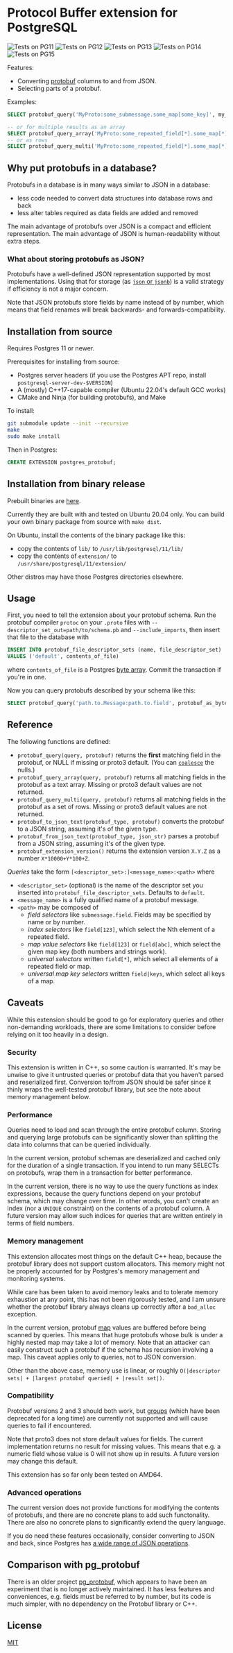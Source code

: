 # Protocol Buffer extension for PostgreSQL

![Tests on PG11](https://github.com/mpartel/postgres-protobuf/workflows/Tests%20on%20PG11/badge.svg)
![Tests on PG12](https://github.com/mpartel/postgres-protobuf/workflows/Tests%20on%20PG12/badge.svg)
![Tests on PG13](https://github.com/mpartel/postgres-protobuf/workflows/Tests%20on%20PG13/badge.svg)
![Tests on PG14](https://github.com/mpartel/postgres-protobuf/workflows/Tests%20on%20PG14/badge.svg)
![Tests on PG15](https://github.com/mpartel/postgres-protobuf/workflows/Tests%20on%20PG15/badge.svg)

Features:

- Converting [protobuf](https://developers.google.com/protocol-buffers/) columns to and from JSON.
- Selecting parts of a protobuf.

Examples:

```sql
SELECT protobuf_query('MyProto:some_submessage.some_map[some_key]', my_proto_column) FROM ...;

-- or for multiple results as an array
SELECT protobuf_query_array('MyProto:some_repeated_field[*].some_map[*].some_field', my_proto_column) FROM ...;
-- or as rows
SELECT protobuf_query_multi('MyProto:some_repeated_field[*].some_map[*].some_field', my_proto_column) FROM ...;
```

## Why put protobufs in a database?

Protobufs in a database is in many ways similar to JSON in a database:
- less code needed to convert data structures into database rows and back
- less alter tables required as data fields are added and removed

The main advantage of protobufs over JSON is a compact and efficient representation.
The main advantage of JSON is human-readability without extra steps.

### What about storing protobufs as JSON?

Protobufs have a well-defined JSON representation supported by most implementations.
Using that for storage (as [`json` or `jsonb`](https://www.postgresql.org/docs/current/datatype-json.html))
is a valid strategy if efficiency is not a major concern.

Note that JSON protobufs store fields by name instead of by number,
which means that field renames will break backwards- and forwards-compatibility.

## Installation from source

Requires Postgres 11 or newer.

Prerequisites for installing from source:

- Postgres server headers (if you use the Postgres APT repo, install `postgresql-server-dev-$VERSION`)
- A (mostly) C++17-capable compiler (Ubuntu 22.04's default GCC works)
- CMake and Ninja (for building protobufs), and Make

To install:

```bash
git submodule update --init --recursive
make
sudo make install
```

Then in Postgres:

```sql
CREATE EXTENSION postgres_protobuf;
```

## Installation from binary release

Prebuilt binaries are [here](https://github.com/mpartel/postgres-protobuf/releases).

Currently they are built with and tested on Ubuntu 20.04 only.
You can build your own binary package from source with `make dist`.

On Ubuntu, install the contents of the binary package like this:
- copy the contents of `lib/` to `/usr/lib/postgresql/11/lib/`
- copy the contents of `extension/` to `/usr/share/postgresql/11/extension/`

Other distros may have those Postgres directories elsewhere.

## Usage

First, you need to tell the extension about your protobuf schema.
Run the protobuf compiler `protoc` on your `.proto` files with
`--descriptor_set_out=path/to/schema.pb` and `--include_imports`,
then insert that file to the database with

```sql
INSERT INTO protobuf_file_descriptor_sets (name, file_descriptor_set)
VALUES ('default', contents_of_file)
```

where `contents_of_file` is a Postgres [byte array](https://www.postgresql.org/docs/current/datatype-binary.html).
Commit the transaction if you're in one.

Now you can query protobufs described by your schema like this:

```sql
SELECT protobuf_query('path.to.Message:path.to.field', protobuf_as_byte_array) AS result;
```

## Reference

The following functions are defined:

- `protobuf_query(query, protobuf)` returns the **first** matching field in the protobuf, or NULL if missing or proto3 default. (You can [`coalesce`](https://www.postgresql.org/docs/13/functions-conditional.html#FUNCTIONS-COALESCE-NVL-IFNULL) the nulls.)
- `protobuf_query_array(query, protobuf)` returns all matching fields in the protobuf as a text array. Missing or proto3 default values are not returned.
- `protobuf_query_multi(query, protobuf)` returns all matching fields in the protobuf as a set of rows. Missing or proto3 default values are not returned.
- `protobuf_to_json_text(protobuf_type, protobuf)` converts the protobuf to a JSON string, assuming it's of the given type.
- `protobuf_from_json_text(protobuf_type, json_str)` parses a protobuf from a JSON string, assuming it's of the given type.
- `protobuf_extension_version()` returns the extension version `X.Y.Z` as a number `X*10000+Y*100+Z`.

*Queries* take the form `[<descriptor_set>:]<message_name>:<path>`
where

- `<descriptor_set>` (optional) is the name of the descriptor set you inserted into `protobuf_file_descriptor_sets`. Defaults to `default`.
- `<message_name>` is a fully qualified name of a protobuf message.
- `<path>` may be composed of
    - *field selectors* like `submessage.field`. Fields may be specified by name or by number.
    - *index selectors* like `field[123]`, which select the Nth element of a repeated field.
    - *map value selectors* like `field[123]` or `field[abc]`, which select the given map key (both numbers and strings work).
    - *universal selectors* written `field[*]`, which select all elements of a repeated field or map.
    - *universal map key selectors* written `field|keys`, which select all keys of a map.

## Caveats

While this extension should be good to go for exploratory queries and
other non-demanding workloads, there are some limitations to consider
before relying on it too heavily in a design.

### Security

This extension is written in C++, so some caution is warranted.
It's may be unwise to give it untrusted queries or protobuf data that you haven't
parsed and reserialized first. Conversion to/from JSON should be safer since it
thinly wraps the well-tested protobuf library, but see the note about memory management below.

### Performance

Queries need to load and scan through the entire protobuf column. Storing and
querying large protobufs can be significantly slower than splitting the data into columns
that can be queried individually.

In the current version, protobuf schemas are deserialized and cached only for the duration of a single transaction.
If you intend to run many SELECTs on protobufs, wrap them in a transaction for better performance.

In the current version, there is no way to use the query functions as index expressions,
because the query functions depend on your protobuf schema, which may change over time.
In other words, you can't create an index (nor a `UNIQUE` constraint) on the contents of a protobuf column.
A future version may allow such indices for queries that are written entirely in terms of field numbers.

### Memory management

This extension allocates most things on the default C++ heap,
because the protobuf library does not support custom allocators.
This memory might not be properly accounted for by Postgres's
memory management and monitoring systems.

While care has been taken to avoid memory leaks and to tolerate memory exhaustion at any point,
this has not been rigorously tested, and I am unsure whether the protobuf library always cleans up
correctly after a `bad_alloc` exception.

In the current version, protobuf [map](https://developers.google.com/protocol-buffers/docs/proto3#maps)
values are buffered before being scanned by queries. This means that huge protobufs whose bulk is under a
highly nested map may take a lot of memory. Note that an attacker can easily construct such a
protobuf if the schema has recursion involving a map. This caveat applies only to queries,
not to JSON conversion.

Other than the above case, memory use is linear, or roughly
`O(|descriptor sets| + |largest protobuf queried| + |result set|)`.

### Compatibility

Protobuf versions 2 and 3 should both work,
but [groups](https://developers.google.com/protocol-buffers/docs/proto#groups)
(which have been deprecated for a long time)
are currently not supported and will cause queries to fail if encountered.

Note that proto3 does not store default values for fields.
The current implementation returns no result for missing values.
This means that e.g. a numeric field whose value is 0 will not show up in results.
A future version may change this default.

This extension has so far only been tested on AMD64.

### Advanced operations

The current version does not provide functions for modifying the contents of protobufs,
and there are no concrete plans to add such functonality.
There are also no concrete plans to significantly extend the query language.

If you do need these features occasionally, consider converting to JSON and back,
since Postgres has [a wide range of JSON operations](https://www.postgresql.org/docs/current/functions-json.html).

## Comparison with pg_protobuf

There is an older project [pg_protobuf](https://github.com/afiskon/pg_protobuf),
which appears to have been an experiment that is no longer actively maintained.
It has less features and conveniences, e.g. fields must be referred to by number,
but its code is much simpler, with no dependency on the Protobuf library or C++.

## License

[MIT](LICENSE.txt)
